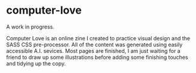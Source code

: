 # computer-love

A work in progress. 

Computer Love is an online zine I created to practice visual design and the SASS CSS pre-processor. All of the content was generated using easily accessible A.I. sevices. Most pages are finished, I am just waiting for a friend to draw up some illustrations before adding some finishing touches and tidying up the copy.
